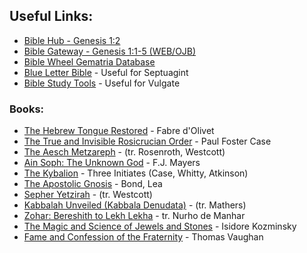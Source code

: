 ## Useful Links:

- [Bible Hub - Genesis 1:2](http://biblehub.com/genesis/1-2.htm)
- [Bible Gateway - Genesis 1:1-5 (WEB/OJB)](https://www.biblegateway.com/passage/?search=genesis%201%3A1-5&version=WEB;OJB)
- [Bible Wheel Gematria Database](https://www.biblewheel.com//GR/GR_Database.php)
- [Blue Letter Bible](https://www.blueletterbible.org/) - Useful for Septuagint
- [Bible Study Tools](https://www.biblestudytools.com) - Useful for Vulgate

### Books:

- [The Hebrew Tongue Restored](https://archive.org/stream/hebraictongueres00fabriala) - Fabre d'Olivet
- [The True and Invisible Rosicrucian Order](https://archive.org/details/PaulFosterCase-TheTrueAndInvisibleRosicrucianOrder4thEd-1985) - Paul Foster Case
- [The Aesch Metzareph](http://www.levity.com/alchemy/aesch.html) - (tr. Rosenroth, Westcott)
- [Ain Soph: The Unknown God](http://www.organelle.org/as/ascontents.htm) - F.J. Mayers
- [The Kybalion](https://aoda.org/pdf/Kybalion.pdf) - Three Initiates (Case, Whitty, Atkinson)
- [The Apostolic Gnosis](https://archive.org/details/materialsforstud01leatiala) - Bond, Lea
- [Sepher Yetzirah](http://www.sacred-texts.com/jud/yetzirah.htm) - (tr. Westcott)
- [Kabbalah Unveiled (Kabbala Denudata)](http://www.sacred-texts.com/jud/tku/index.htm) - (tr. Mathers)
- [Zohar: Bereshith to Lekh Lekha](http://www.sacred-texts.com/jud/zdm/index.htm) - tr. Nurho de Manhar
- [The Magic and Science of Jewels and Stones](https://archive.org/stream/TheMagicAndScienceOfJewelsAndStones/kozminsky-i-magic-1922-RTL014043-LowRes) - Isidore Kozminsky
- [Fame and Confession of the Fraternity](https://archive.org/details/fameconfessionof00vaug) - Thomas Vaughan
